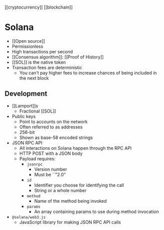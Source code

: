 [[cryptocurrency]] [[blockchain]]

# Solana
- [[Open source]]
- Permissionless
- High transactions per second
- [[Consensus algorithm]]: [[Proof of History]]
- [[SOL]] is the native token
- Transaction fees are deterministic
	- You can't pay higher fees to increase chances of being included in the next block

## Development
- [[Lamport]]s
	- Fractional [[SOL]]
- Public keys
	- Point to accounts on the network
	- Often referred to as addresses
	- 256-bit
	- Shown as base-58 encoded strings
- JSON RPC API
	- All interactions on Solana happen through the RPC API
	- HTTP POST with a JSON body
	- Payload requires:
		- `jsonrpc`
			- Version number
			- Must be ``&quot;2.0&quot;
		- `id`
			- Identifier you choose for identifying the call
			- String or a whole number
		- `method`
			- Name of the method being invoked
		- `params`
			- An array containing params to use during method invocation
- `@solana/web3.js`
	- JavaScript library for making JSON RPC API calls